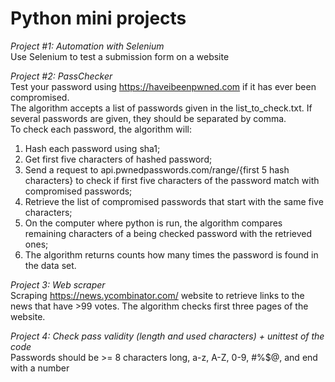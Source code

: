 # Python mini projects

*Project #1: Automation with Selenium*<br>
Use Selenium to test a submission form on a website

*Project #2: PassChecker*<br>
Test your password using https://haveibeenpwned.com if it has ever been compromised.<br>
The algorithm accepts a list of passwords given in the list_to_check.txt. If several passwords are given, they should be separated by comma.<br>
To check each password, the algorithm will:
1. Hash each password using sha1;
2. Get first five characters of hashed password;
3. Send a request to api.pwnedpasswords.com/range/{first 5 hash characters} to check if first five characters of the password match with compromised passwords;
4. Retrieve the list of compromised passwords that start with the same five characters;
5. On the computer where python is run, the algorithm compares remaining characters of a being checked password with the retrieved ones;
6. The algorithm returns counts how many times the password is found in the data set.


*Project 3: Web scraper*<br>
Scraping https://news.ycombinator.com/ website to retrieve links to the news that have >99 votes. The algorithm checks first three pages of the website.


*Project 4: Check pass validity (length and used characters) + unittest of the code*<br>
Passwords should be >= 8 characters long, a-z, A-Z, 0-9, #%$@, and end with a number

